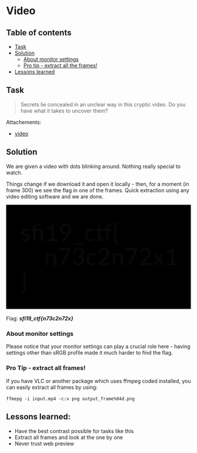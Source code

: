 # Video

## Table of contents

- [Task](#task)
- [Solution](#solution)
  - [About monitor settings](#about-monitor-settings)
  - [Pro tip - extract all the frames!](#pro-tip---extract-all-frames)
- [Lessons learned](#lessons-learned)


## Task

> Secrets lie concealed in an unclear way in this cryptic video. Do you have what it takes to uncover them?

Attachements: 
- [video](video.mp4)


## Solution

We are given a video with dots blinking around. Nothing really special to watch. 

Things change if we download it and open it locally - then, for a moment (in frame 300) we see the flag in one of the frames.
Quick extraction using any video editing software and we are done.

![frame-0300.png](assets/frame-0300.png)

Flag: **_sfi19_ctf{n73c2n72x}_**

### About monitor settings
Please notice that your monitor settings can play a crucial role here - having settings other than sRGB profile made it much
harder to find the flag.

### Pro Tip - extract all frames!
If you have VLC or another package which uses ffmpeg coded installed, you can easily extract all frames by using:

```
ffmepg -i input.mp4 -c:v png output_frame%04d.png
```



## Lessons learned:
- Have the best contrast possible for tasks like this
- Extract all frames and look at the one by one
- Never trust web preview